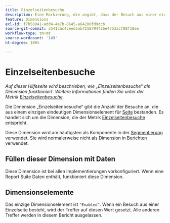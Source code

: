 ```yaml
---
title: Einzelseitenbesuche
description: Eine Markierung, die angibt, dass der Besuch aus einer einzelnen Seite bestand.
feature: Dimensions
exl-id: f7b58941-add4-4e7b-8645-a64280fd9dcb
source-git-commit: 35413ac43eed5ab7218794f26e4753acf08f18ee
workflow-type: tm+mt
source-wordcount: '143'
ht-degree: 100%

---
```


# Einzelseitenbesuche

*Auf dieser Hilfeseite wird beschrieben, wie „Einzelseitenbesuche“ als Dimension funktioniert. Weitere Informationen finden Sie unter der Metrik [Einzelseitenbesuche](../metrics/single-page-visits.md).*

Die Dimension „Einzelseitenbesuche“ gibt die Anzahl der Besuche an, die aus einem einzigen eindeutigen Dimensionselement für [Seite](page.md) bestanden. Es handelt sich um die Dimension, die der Metrik [Einzelseitenbesuche](../metrics/single-page-visits.md) entspricht.

Diese Dimension wird am häufigsten als Komponente in der [Segmentierung](../segmentation/seg-home.md) verwendet. Sie wird normalerweise nicht als Dimension in Berichten verwendet.

## Füllen dieser Dimension mit Daten

Diese Dimension ist bei allen Implementierungen vorkonfiguriert. Wenn eine Report Suite Daten enthält, funktioniert diese Dimension.

## Dimensionselemente

Das einzige Dimensionselement ist `"Enabled"`. Wenn ein Besuch aus einer Einzelseite besteht, wird der Treffer auf diesen Wert gesetzt. Alle anderen Treffer werden in diesem Bericht ausgelassen.
